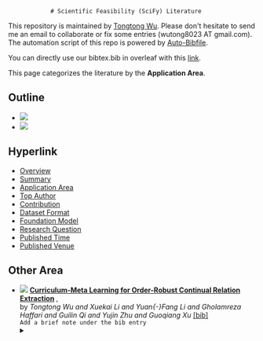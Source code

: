 <link 
                    rel="stylesheet" 
                    href="https://cdnjs.cloudflare.com/ajax/libs/font-awesome/5.15.4/css/all.min.css"
                    integrity="sha384-Bx8BzV1dCzBv44y4r3FfdoDwcxuEtQ6WivZp9Vv9IwL4A6YET3n98I8yvQEmTl1n"
                    crossorigin="anonymous"
                    />

                # Scientific Feasibility (SciFy) Literature 
This repository is maintained by [Tongtong Wu](https://wutong8023.site). Please don't hesitate to send me an email to collaborate or fix some entries (wutong8023 AT gmail.com). 
The automation script of this repo is powered by [Auto-Bibfile](https://github.com/wutong8023/Auto-Bibfile.git).

You can directly use our bibtex.bib in overleaf with this [link](https://www.overleaf.com/read/rgscdxhxbwhp).

This page categorizes the literature by the **Application Area**.

## Outline 
- [![](https://img.shields.io/badge/Hyperlink-blue)](https://github.com/wutong8023/Awesome-Scientific-Feasibility/blob/master/SciFy4all/application/README.md#hyperlink)
- [![](https://img.shields.io/badge/Other_Area-1-blue)](https://github.com/wutong8023/Awesome-Scientific-Feasibility/blob/master/SciFy4all/application/README.md#other-area)
## Hyperlink 
 - [Overview](https://github.com/wutong8023/Awesome-Scientific-Feasibility/blob/master/README.md)
 - [Summary](https://github.com/wutong8023/Awesome-Scientific-Feasibility/blob/master/SciFy4all/./)
 - [Application Area](https://github.com/wutong8023/Awesome-Scientific-Feasibility/blob/master/SciFy4all/application)
 - [Top Author](https://github.com/wutong8023/Awesome-Scientific-Feasibility/blob/master/SciFy4all/author)
 - [Contribution](https://github.com/wutong8023/Awesome-Scientific-Feasibility/blob/master/SciFy4all/contribution)
 - [Dataset Format](https://github.com/wutong8023/Awesome-Scientific-Feasibility/blob/master/SciFy4all/dataset)
 - [Foundation Model](https://github.com/wutong8023/Awesome-Scientific-Feasibility/blob/master/SciFy4all/foundation_model)
 - [Research Question](https://github.com/wutong8023/Awesome-Scientific-Feasibility/blob/master/SciFy4all/research_question)
 - [Published Time](https://github.com/wutong8023/Awesome-Scientific-Feasibility/blob/master/SciFy4all/time)
 - [Published Venue](https://github.com/wutong8023/Awesome-Scientific-Feasibility/blob/master/SciFy4all/venue)

## Other Area

- [![](https://img.shields.io/badge/AAAI-2021-blue)](https://ojs.aaai.org/index.php/AAAI/article/view/17241) [**Curriculum-Meta Learning for Order-Robust Continual Relation Extraction**](https://ojs.aaai.org/index.php/AAAI/article/view/17241) , <br> by *Tongtong Wu and
Xuekai Li and
Yuan{-}Fang Li and
Gholamreza Haffari and
Guilin Qi and
Yujin Zhu and
Guoqiang Xu* [[bib]](https://github.com/wutong8023/Awesome-Scientific-Feasibility/blob/master/./bibtex.bib#L4-L24)<br> ```Add a brief note under the bib entry
```</details><details><summary><i class="fas fa-heart"></i></summary><pre>```WuLLHQZX21```